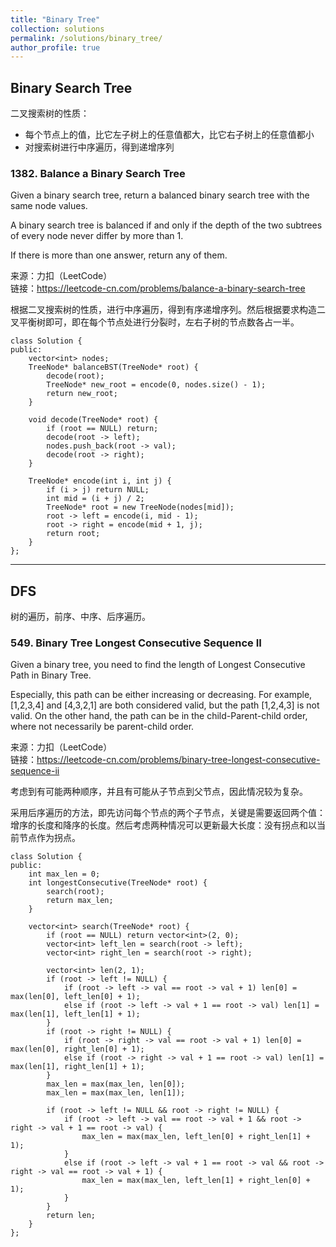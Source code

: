 ```yaml
---
title: "Binary Tree"
collection: solutions
permalink: /solutions/binary_tree/
author_profile: true
---
```


## Binary Search Tree

二叉搜索树的性质：
* 每个节点上的值，比它左子树上的任意值都大，比它右子树上的任意值都小
* 对搜索树进行中序遍历，得到递增序列

### 1382. Balance a Binary Search Tree

Given a binary search tree, return a balanced binary search tree with the same node values.

A binary search tree is balanced if and only if the depth of the two subtrees of every node never differ by more than 1.

If there is more than one answer, return any of them.

来源：力扣（LeetCode）  
链接：https://leetcode-cn.com/problems/balance-a-binary-search-tree

根据二叉搜索树的性质，进行中序遍历，得到有序递增序列。然后根据要求构造二叉平衡树即可，即在每个节点处进行分裂时，左右子树的节点数各占一半。

```
class Solution {
public:
    vector<int> nodes;
    TreeNode* balanceBST(TreeNode* root) {
        decode(root);
        TreeNode* new_root = encode(0, nodes.size() - 1);
        return new_root;
    }
    
    void decode(TreeNode* root) {
        if (root == NULL) return;
        decode(root -> left);
        nodes.push_back(root -> val);
        decode(root -> right);
    }
    
    TreeNode* encode(int i, int j) {
        if (i > j) return NULL;
        int mid = (i + j) / 2;
        TreeNode* root = new TreeNode(nodes[mid]);
        root -> left = encode(i, mid - 1);
        root -> right = encode(mid + 1, j);
        return root;
    }
};
```

---

## DFS

树的遍历，前序、中序、后序遍历。

### 549. Binary Tree Longest Consecutive Sequence II

Given a binary tree, you need to find the length of Longest Consecutive Path in Binary Tree.

Especially, this path can be either increasing or decreasing. For example, [1,2,3,4] and [4,3,2,1] are both considered valid, but the path [1,2,4,3] is not valid. On the other hand, the path can be in the child-Parent-child order, where not necessarily be parent-child order.

来源：力扣（LeetCode）  
链接：https://leetcode-cn.com/problems/binary-tree-longest-consecutive-sequence-ii

考虑到有可能两种顺序，并且有可能从子节点到父节点，因此情况较为复杂。

采用后序遍历的方法，即先访问每个节点的两个子节点，关键是需要返回两个值：增序的长度和降序的长度。然后考虑两种情况可以更新最大长度：没有拐点和以当前节点作为拐点。

```
class Solution {
public:
    int max_len = 0;
    int longestConsecutive(TreeNode* root) {
        search(root);
        return max_len;
    }

    vector<int> search(TreeNode* root) {
        if (root == NULL) return vector<int>(2, 0);
        vector<int> left_len = search(root -> left);
        vector<int> right_len = search(root -> right);

        vector<int> len(2, 1);
        if (root -> left != NULL) {
            if (root -> left -> val == root -> val + 1) len[0] = max(len[0], left_len[0] + 1);
            else if (root -> left -> val + 1 == root -> val) len[1] = max(len[1], left_len[1] + 1);
        }
        if (root -> right != NULL) {
            if (root -> right -> val == root -> val + 1) len[0] = max(len[0], right_len[0] + 1);
            else if (root -> right -> val + 1 == root -> val) len[1] = max(len[1], right_len[1] + 1);
        }
        max_len = max(max_len, len[0]);
        max_len = max(max_len, len[1]);
        
        if (root -> left != NULL && root -> right != NULL) {
            if (root -> left -> val == root -> val + 1 && root -> right -> val + 1 == root -> val) {
                max_len = max(max_len, left_len[0] + right_len[1] + 1);
            }
            else if (root -> left -> val + 1 == root -> val && root -> right -> val == root -> val + 1) {
                max_len = max(max_len, left_len[1] + right_len[0] + 1);
            }
        }
        return len;
    }
};
```